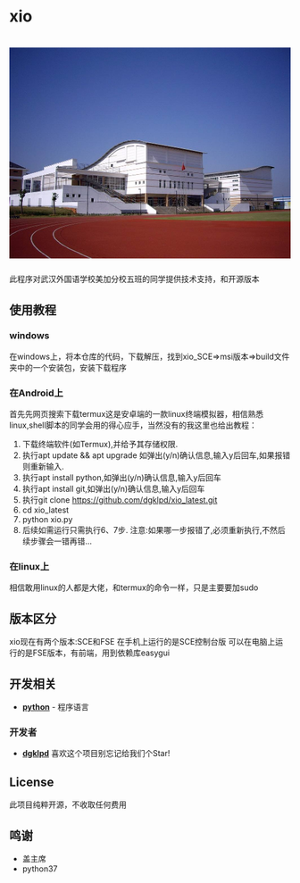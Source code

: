 # xio 
# ![](https://github.com/dgklpd/xio/blob/master/images/b1.jpg)
此程序对武汉外国语学校美加分校五班的同学提供技术支持，和开源版本

## 使用教程

### windows

在windows上，将本仓库的代码，下载解压，找到xio_SCE=>msi版本=>build文件夹中的一个安装包，安装下载程序

### 在Android上

首先先网页搜索下载termux这是安卓端的一款linux终端模拟器，相信熟悉linux,shell脚本的同学会用的得心应手，当然没有的我这里也给出教程：
1. 下载终端软件(如Termux),并给予其存储权限.
2. 执行apt update && apt upgrade 如弹出(y/n)确认信息,输入y后回车,如果报错则重新输入.
3. 执行apt install python,如弹出(y/n)确认信息,输入y后回车
4. 执行apt install git,如弹出(y/n)确认信息,输入y后回车  
5. 执行git clone https://github.com/dgklpd/xio_latest.git
6. cd xio_latest
7. python xio.py
8. 后续如需运行只需执行6、7步.
   注意:如果哪一步报错了,必须重新执行,不然后续步骤会一错再错…
   
### 在linux上

相信敢用linux的人都是大佬，和termux的命令一样，只是主要要加sudo
   
## 版本区分
xio现在有两个版本:SCE和FSE
在手机上运行的是SCE控制台版
可以在电脑上运行的是FSE版本，有前端，用到依赖库easygui

## 开发相关

* [**python**](http://python.org) - 程序语言

### 开发者
* [**dgklpd**](https://github.com/dgklpd)
喜欢这个项目别忘记给我们个Star!

## License
此项目纯粹开源，不收取任何费用

## 鸣谢
* 盖主席
* python37
